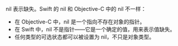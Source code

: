 nil 表示缺失。Swift 的 nil 和 Objective-C 中的 nil 不一样：
- 在 Objective-C 中，nil 是一个指向不存在对象的指针。
- 在 Swift 中，nil 不是指针——它是一个确定的值，用来表示值缺失。
- 任何类型的可选状态都可以被设置为 nil，不只是对象类型。